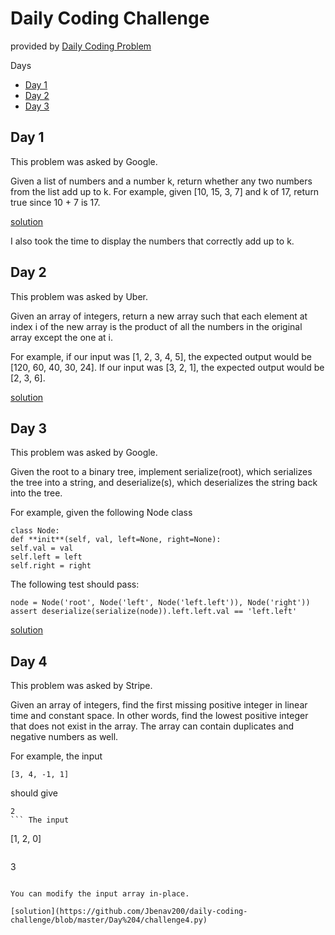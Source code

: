 # Daily Coding Challenge

provided by [Daily Coding Problem](https://www.dailycodingproblem.com/)

Days

- [Day 1](#day1)
- [Day 2](#day2)
- [Day 3](#day3)

<a name="day1"></a>

## Day 1

This problem was asked by Google.

Given a list of numbers and a number k, return whether any two numbers from the list add up to k.
For example, given [10, 15, 3, 7] and k of 17, return true since 10 + 7 is 17.

[solution](https://github.com/Jbenav200/daily-coding-challenge/blob/master/Day%201/challenge1.py)

I also took the time to display the numbers that correctly add up to k.

<a name="day2"></a>

## Day 2

This problem was asked by Uber.

Given an array of integers, return a new array such that each element at index i of the new array is the product of all the numbers in the original array except the one at i.

For example, if our input was [1, 2, 3, 4, 5], the expected output would be [120, 60, 40, 30, 24]. If our input was [3, 2, 1], the expected output would be [2, 3, 6].

[solution](https://github.com/Jbenav200/daily-coding-challenge/blob/master/Day%202/challenge2.py)

<a name="day3"></a>

## Day 3

This problem was asked by Google.

Given the root to a binary tree, implement serialize(root), which serializes the tree into a string, and deserialize(s), which deserializes the string back into the tree.

For example, given the following Node class

```
class Node:
def **init**(self, val, left=None, right=None):
self.val = val
self.left = left
self.right = right
```

The following test should pass:

```
node = Node('root', Node('left', Node('left.left')), Node('right'))
assert deserialize(serialize(node)).left.left.val == 'left.left'
```

[solution](https://github.com/Jbenav200/daily-coding-challenge/blob/master/Day%203/challenge3.py)

<a name="day4"></a>

## Day 4

This problem was asked by Stripe.

Given an array of integers, find the first missing positive integer in linear time and constant space. In other words, find the lowest positive integer that does not exist in the array. The array can contain duplicates and negative numbers as well.

For example, the input

```
[3, 4, -1, 1]
```

should give

````
2
``` The input
````

[1, 2, 0]

```should give

```

3

```

You can modify the input array in-place.

[solution](https://github.com/Jbenav200/daily-coding-challenge/blob/master/Day%204/challenge4.py)
```
